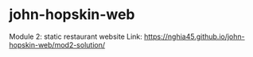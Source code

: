 # john-hopskin-web
Module 2: static restaurant website
Link: https://nghia45.github.io/john-hopskin-web/mod2-solution/
